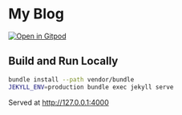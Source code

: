 # My Blog

[![Open in Gitpod](https://gitpod.io/button/open-in-gitpod.svg)](https://gitpod.io/#https://github.com/yaeba/yaeba.github.io/)

## Build and Run Locally

```bash
bundle install --path vendor/bundle
JEKYLL_ENV=production bundle exec jekyll serve
```

Served at http://127.0.0.1:4000
